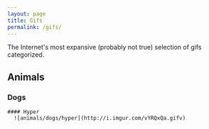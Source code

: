 ```yaml
---
layout: page
title: Gifs
permalink: /gifs/
---
```


The Internet's most expansive (probably not true) selection of gifs categorized. 

## Animals 
  ### Dogs
    #### Hyper
      ![animals/dogs/hyper](http://i.imgur.com/vYRQxQa.gifv)
